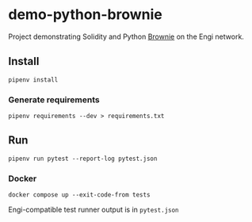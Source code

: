# demo-python-brownie

Project demonstrating Solidity and Python [Brownie](https://eth-brownie.readthedocs.io/) on the Engi network.

## Install

`pipenv install`

### Generate requirements

`pipenv requirements --dev > requirements.txt`

## Run

`pipenv run pytest --report-log pytest.json`

### Docker

`docker compose up --exit-code-from tests`

Engi-compatible test runner output is in `pytest.json`